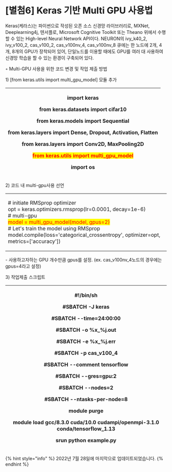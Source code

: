 # \[별첨6] Keras 기반 Multi GPU 사용법

Keras(케라스)는 파이썬으로 작성된 오픈 소스 신경망 라이브러리로, MXNet, Deeplearning4j, 텐서플로, Microsoft Cognitive Toolkit 또는 Theano 위에서 수행할 수 있는 High-level Neural Network API이다. NEURON의 ivy\_k40\_2, ivy\_v100\_2, cas\_v100\_2, cas\_v100nv\_4, cas\_v100nv\_8 큐에는 한 노드에 2개, 4개, 8개의 GPU가 장착되어 있어, 단일노드를 이용할 때에도 GPU를 여러 대 사용하여 신경망 학습을 할 수 있는 환경이 구축되어 있다.

◦ Multi-GPU 사용을 위한 코드 변경 및 작업 제출 방법

1\) \[from keras.utils import multi\_gpu\_model] 모듈 추가

| <p>import keras </p><p>from keras.datasets import cifar10 </p><p>from keras.models import Sequential </p><p>from keras.layers import Dense, Dropout, Activation, Flatten </p><p>from keras.layers import Conv2D, MaxPooling2D </p><p><mark style="color:red;">from keras.utils import multi_gpu_model</mark> </p><p>import os</p> |
| --------------------------------------------------------------------------------------------------------------------------------------------------------------------------------------------------------------------------------------------------------------------------------------------------------------------------------- |

2\) 코드 내 multi-gpu사용 선언

|                                                                                                                                                                                                                                                                                                                        |
| ---------------------------------------------------------------------------------------------------------------------------------------------------------------------------------------------------------------------------------------------------------------------------------------------------------------------- |
| <p># initiate RMSprop optimizer<br>opt = keras.optimizers.rmsprop(lr=0.0001, decay=1e-6) <br># multi-gpu<br><mark style="color:red;">model = multi_gpu_model(model, gpus=2)</mark><br># Let's train the model using RMSprop<br>model.compile(loss='categorical_crossentropy', optimizer=opt, metrics=['accuracy'])</p> |



\- 사용하고자하는 GPU 개수만큼 gpus를 설정. (ex. cas\_v100nv\_4노드의 경우에는 gpus=4라고 설정)

3\) 작업제출 스크립트

| <p>#!/bin/sh</p><p>#SBATCH -J keras</p><p>#SBATCH --time=24:00:00</p><p>#SBATCH -o %x_%j.out</p><p>#SBATCH -e %x_%j.err</p><p>#SBATCH -p cas_v100_4</p><p>#SBATCH --comment tensorflow</p><p>#SBATCH --gres=gpu:2</p><p>#SBATCH --nodes=2</p><p>#SBATCH --ntasks-per-node=8</p><p></p><p>module purge</p><p>module load gcc/8.3.0 cuda/10.0 cudampi/openmpi-3.1.0 conda/tensorflow_1.13</p><p></p><p>srun python example.py</p> |
| ------------------------------------------------------------------------------------------------------------------------------------------------------------------------------------------------------------------------------------------------------------------------------------------------------------------------------------------------------------------------------------------------------------------------------- |

{% hint style="info" %}
2022년 7월 28일에 마지막으로 업데이트되었습니다.
{% endhint %}
